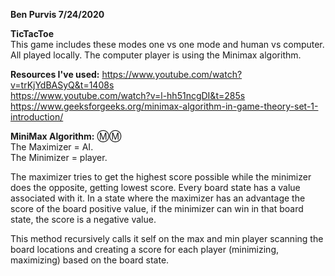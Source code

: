 **Ben Purvis
7/24/2020**

**TicTacToe**   
This game includes these modes one vs one mode and human vs computer. 
All played locally. The computer player is using the Minimax algorithm.

**Resources I've used:** 
https://www.youtube.com/watch?v=trKjYdBASyQ&t=1408s   
https://www.youtube.com/watch?v=l-hh51ncgDI&t=285s    
https://www.geeksforgeeks.org/minimax-algorithm-in-game-theory-set-1-introduction/

**MiniMax Algorithm:** Ⓜ️Ⓜ️  
The Maximizer = AI.  
The Minimizer = player.  

The maximizer tries to get the highest score possible while the
minimizer does the opposite, getting lowest score. 
Every board state has a value associated with it. In a state where the
maximizer has an advantage the score of the board positive value, if the 
minimizer can win in that board state, the score is a negative value.

This method recursively calls it self on the max and min player scanning the 
board locations and creating a score for each player (minimizing, maximizing) based
on the board state.

